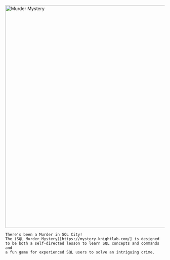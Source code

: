 
<img width="703" alt="Murder Mystery" src="https://user-images.githubusercontent.com/58165250/188505213-33c087bb-1db6-4c85-8192-28388985cdaa.PNG">


    There's been a Murder in SQL City! 
    The (SQL Murder Mystery)[https://mystery.knightlab.com/] is designed to be both a self-directed lesson to learn SQL concepts and commands and 
    a fun game for experienced SQL users to solve an intriguing crime.
